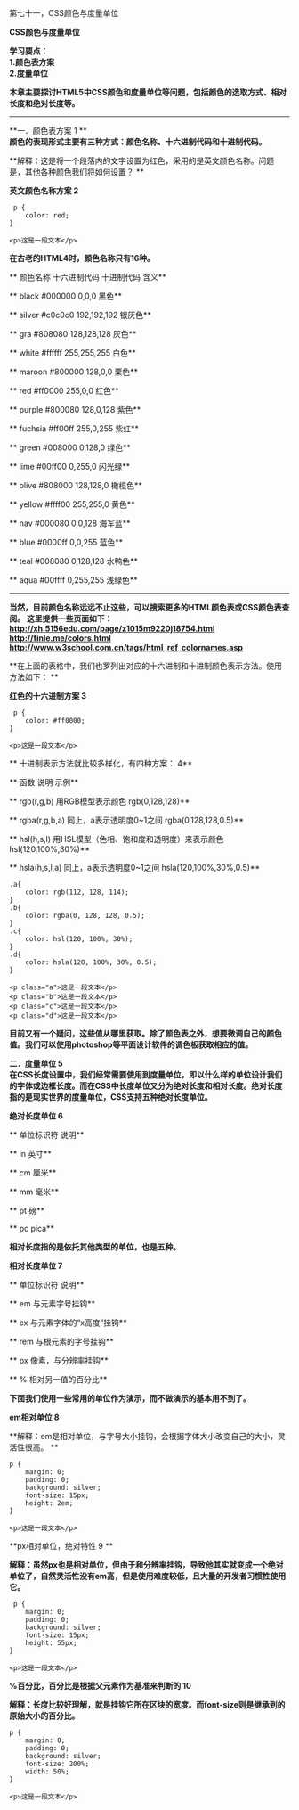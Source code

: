 第七十一，CSS颜色与度量单位

**CSS颜色与度量单位**



**学习要点：**  
 **1.颜色表方案**  
 **2.度量单位**

**本章主要探讨HTML5中CSS颜色和度量单位等问题，包括颜色的选取方式、相对长度和绝对长度等。**

** **



**一．颜色表方案 1 **  
**颜色的表现形式主要有三种方式：颜色名称、十六进制代码和十进制代码。**

**解释：这是将一个段落内的文字设置为红色，采用的是英文颜色名称。问题是，其他各种颜色我们将如何设置？  **

****英文颜色名称方案 2****

    
    
     p {
        color: red;
    }
    
    <p>这是一段文本</p>



**在古老的HTML4时，颜色名称只有16种。**

**  颜色名称            十六进制代码             十进制代码               含义**

**           black             #000000                0,0,0
黑色**

**           silver                   #c0c0c0                 192,192,192
银灰色**

**            gra               #808080          128,128,128          灰色**

**           white            #ffffff          255,255,255           白色**

**           maroon           #800000            128,0,0             栗色**

**            red            #ff0000           255,0,0              红色**

**           purple            #800080                128,0,128
紫色**

**          fuchsia           #ff00ff           255,0,255             紫红**

**           green            #008000            0,128,0                绿色**

**            lime              #00ff00             0,255,0           闪光绿**

**           olive               #808000                128,128,0
橄榄色**

**           yellow                 #ffff00               255,255,0
黄色**

**            nav              #000080                 0,0,128
海军蓝**

**            blue              #0000ff            0,0,255                蓝色**

**            teal              #008080           0,128,128            水鸭色**

**            aqua            #00ffff               0,255,255            浅绿色**

** **

**当然，目前颜色名称远远不止这些，可以搜索更多的HTML颜色表或CSS颜色表查阅。 这里提供一些页面如下：**  
 **http://xh.5156edu.com/page/z1015m9220j18754.html**  
 **http://finle.me/colors.html**  
 **http://www.w3school.com.cn/tags/html_ref_colornames.asp**



**在上面的表格中，我们也罗列出对应的十六进制和十进制颜色表示方法。使用方法如下：  **

**红色的十六进制方案 3**

    
    
     p {
        color: #ff0000;
    }
    
    <p>这是一段文本</p>



**  十进制表示方法就比较多样化，有四种方案： 4**

**            函数                   说明                        示例**

**        rgb(r,g,b)        用RGB模型表示颜色                    rgb(0,128,128)**

**       rgba(r,g,b,a)    同上，a表示透明度0~1之间           rgba(0,128,128,0.5)**

**         hsl(h,s,l)              用HSL模型（色相、饱和度和透明度）来表示颜色
hsl(120,100%,30%)**

**       hsla(h,s,l,a)     同上，a表示透明度0~1之间  hsla(120,100%,30%,0.5)**

    
    
    .a{
        color: rgb(112, 128, 114);
    }
    .b{
        color: rgba(0, 128, 128, 0.5);
    }
    .c{
        color: hsl(120, 100%, 30%);
    }
    .d{
        color: hsla(120, 100%, 30%, 0.5);
    }
    
    <p class="a">这是一段文本</p>
    <p class="b">这是一段文本</p>
    <p class="c">这是一段文本</p>
    <p class="d">这是一段文本</p>

**目前又有一个疑问，这些值从哪里获取。除了颜色表之外，想要微调自己的颜色值。我们可以使用photoshop等平面设计软件的调色板获取相应的值。**



**二．度量单位 5**  
**在CSS长度设置中，我们经常需要使用到度量单位，即以什么样的单位设计我们的字体或边框长度。而在CSS中长度单位又分为绝对长度和相对长度。绝对长度指的是现实世界的度量单位，CSS支持五种绝对长度单位。**



**绝对长度单位 6**

**                  单位标识符                       说明**

**                      in                               英寸**

**                      cm                              厘米**

**                      mm                             毫米**

**                      pt                               磅**

**                      pc                              pica**



**相对长度指的是依托其他类型的单位，也是五种。**

**相对长度单位 7**

**                  单位标识符                                 说明**

**                      em                           与元素字号挂钩**

**                      ex                      与元素字体的“x高度”挂钩**

**                     rem                          与根元素的字号挂钩**

**                      px                           像素，与分辨率挂钩**

**                      %                                 相对另一值的百分比**



**下面我们使用一些常用的单位作为演示，而不做演示的基本用不到了。**



**em相对单位 8**

**解释：em是相对单位，与字号大小挂钩，会根据字体大小改变自己的大小，灵活性很高。  **

    
    
    p {
        margin: 0;
        padding: 0;
        background: silver;
        font-size: 15px;
        height: 2em;
    }
    
    <p>这是一段文本</p> 



**px相对单位，绝对特性 9  **

**解释：虽然px也是相对单位，但由于和分辨率挂钩，导致他其实就变成一个绝对单位了，自然灵活性没有em高，但是使用难度较低，且大量的开发者习惯性使用它。**

    
    
     p {
        margin: 0;
        padding: 0;
        background: silver;
        font-size: 15px;
        height: 55px;
    }
    
    <p>这是一段文本</p>



**%百分比，百分比是根据父元素作为基准来判断的 10**

**解释：长度比较好理解，就是挂钩它所在区块的宽度。而font-size则是继承到的原始大小的百分比。**  
    
    
    p {
        margin: 0;
        padding: 0;
        background: silver;
        font-size: 200%;
        width: 50%;
    } 
    
    <p>这是一段文本</p>



